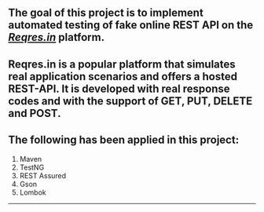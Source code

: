 ## The goal of this project is to implement automated testing of fake online REST API on the *[Reqres.in](https://reqres.in/)* platform.
## Reqres.in is a popular platform that simulates real application scenarios and offers a hosted REST-API. It is developed with real response codes and with the support of GET, PUT, DELETE and POST.
## The following has been applied in this project:
1. Maven
2. TestNG
3. REST Assured
4. Gson
5. Lombok
***